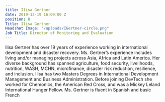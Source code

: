 ```yaml
---
title: Ilisa Gertner
date: 2019-12-19 16:09:00 Z
position: 8
Title: Ilisa Gertner
Headshot Image: "/uploads/IGertner-circle.png"
Job Title: Director of Monitoring and Evaluation
---
```


Ilisa Gertner has over 19 years of experience working in international development and disaster recovery. Ms. Gertner’s experience includes living and/or managing projects across Asia, Africa and Latin America. Her diverse background has spanned agriculture, food security, livelihoods, nutrition, WASH, MCHN, microfinance, disaster risk reduction, resilience, and inclusion. Ilisa has two Masters Degrees in International Development Management and Business Administration. Before joining DevTech she worked for Chemonics, the American Red Cross, and was a Mickey Leland International Hunger Fellow. Ms. Gertner is fluent in Spanish and basic French